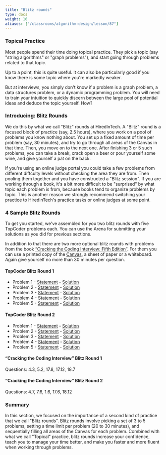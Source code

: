 ```yaml
---
title: "Blitz rounds"
type: docs
weight: 10
aliases: ["/classrooms/algorithm-design/lesson/87"]
---
```

### Topical Practice

Most people spend their time doing topical practice. They pick a topic (say "string algorithms" or "graph problems"), and start going through problems related to that topic.

Up to a point, this is quite useful. It can also be particularly good if you know there is some topic where you're markedly weaker.

But at interviews, you simply don't know if a problem is a graph problem, a data structures problem, or a dynamic programming problem. You will need to train your intuition to quickly discern between the large pool of potential ideas and deduce the topic yourself. How?

### Introducing: Blitz Rounds

We do this by what we call "Blitz" rounds at HiredInTech. A "Blitz" round is a focused block of practice (say, 2.5 hours), where you work on a pool of problems you know nothing about. You set up a fixed amount of time per problem (say, 30 minutes), and try to go through all areas of the Canvas in that time. Then, you move on to the next one. After finishing 3 or 5 such problems, you can take a break, crack open a beer or pour yourself some wine, and give yourself a pat on the back.

If you're using an online judge portal you could take a few problems from different diffculty levels without checking the area they are from. Then pooling them together and you have constructed a "Blitz session". If you are working through a book, it's a bit more difficult to be "surprised" by what topic each problem is from, because books tend to organize problems by topic. This is another reason we strongly recommend switching your practice to HiredInTech's practice tasks or online judges at some point.

### 4 Sample Blitz Rounds

To get you started, we've assembled for you two blitz rounds with five TopCoder problems each. You can use the Arena for submitting your solutions as you did for previous sections.

In addition to that there are two more optional blitz rounds with problems from the book <a href="http://www.amazon.com/Cracking-Coding-Interview-Programming-Questions/dp/098478280X/ref=sr_sp-atf_title_1_1?ie=UTF8&qid=1387640913&sr=8-1&keywords=cracking+the+coding+interview" target="_blank" rel="noopened nofollow">“Cracking the Coding Interview: Fifth Edition”</a>. For them you can use a printed copy of the [Canvas](/files/the-algorithm-design-canvas.pdf), a sheet of paper or a whiteboard. Again give yourself no more than 30 minutes per question.

<h4>TopCoder Blitz Round 1</h4>
<ul>
	<li>Problem 1 - <a href="http://community.topcoder.com/stat?c=problem_statement&amp;pm=12794" target="_blank">Statement</a> - <a href="http://community.topcoder.com/tc?module=Static&amp;d1=match_editorials&amp;d2=srm165" target="_blank">Solution</a></li>
	<li>Problem 2 - <a href="http://community.topcoder.com/stat?c=problem_statement&amp;pm=12499" target="_blank">Statement</a> - <a href="http://apps.topcoder.com/wiki/display/tc/SRM+575" target="_blank">Solution</a></li>
	<li>Problem 3 - <a href="http://community.topcoder.com/stat?c=problem_statement&amp;pm=12697" target="_blank">Statement</a> - <a href="http://apps.topcoder.com/wiki/display/tc/SRM+585" target="_blank">Solution</a></li>
	<li>Problem 4 - <a href="http://community.topcoder.com/stat?c=problem_statement&amp;pm=10180" target="_blank">Statement</a> - <a href="http://community.topcoder.com/tc?module=Static&amp;d1=match_editorials&amp;d2=srm428" target="_blank">Solution</a></li>
	<li>Problem 5 - <a href="http://community.topcoder.com/stat?c=problem_statement&amp;pm=11352" target="_blank">Statement</a> - <a href="http://apps.topcoder.com/wiki/display/tc/SRM+502" target="_blank">Solution</a></li>
</ul>
<h4>TopCoder Blitz Round 2</h4>
<ul>
	<li>Problem 1 - <a href="http://community.topcoder.com/stat?c=problem_statement&amp;pm=12048" target="_blank">Statement</a> - <a href="http://apps.topcoder.com/wiki/display/tc/SRM+546" target="_blank">Solution</a></li>
	<li>Problem 2 - <a href="http://community.topcoder.com/stat?c=problem_statement&amp;pm=8215" target="_blank">Statement</a> - <a href="http://community.topcoder.com/tc?module=Static&amp;d1=match_editorials&amp;d2=srm404" target="_blank">Solution</a></li>
	<li>Problem 3 - <a href="http://community.topcoder.com/stat?c=problem_statement&amp;pm=8745 " target="_blank">Statement</a> - <a href="http://community.topcoder.com/tc?module=Static&amp;d1=match_editorials&amp;d2=srm397" target="_blank">Solution</a></li>
	<li>Problem 4 - <a href="http://community.topcoder.com/stat?c=problem_statement&amp;pm=3037" target="_blank">Statement</a> - <a href="http://community.topcoder.com/tc?module=Static&amp;d1=match_editorials&amp;d2=srm215" target="_blank">Solution</a></li>
	<li>Problem 5 - <a href="http://community.topcoder.com/stat?c=problem_statement&amp;pm=4505" target="_blank">Statement</a> - <a href="http://community.topcoder.com/tc?module=Static&amp;d1=match_editorials&amp;d2=srm238" target="_blank">Solution</a></li>
</ul>
<h4>“Cracking the Coding Interview” Blitz Round 1</h4>
<p>Questions: 4.3, 5.2, 17.8, 17.12, 18.7</p>
<h4>“Cracking the Coding Interview” Blitz Round 2</h4>
<p>Questions: 4.7, 7.6, 1.6, 17.6, 18.12</p>

### Summary

In this section, we focused on the importance of a second kind of practice that we call "Blitz rounds". Blitz rounds involve picking a set of 3 to 5 problems, setting a time limit per problem (20 to 30 minutes), and sequentially filling all areas of the Canvas for each problem. Combined with what we call "Topical" practice, blitz rounds increase your confidence, teach you to manage your time better, and make you faster and more fluent when working through problems.
